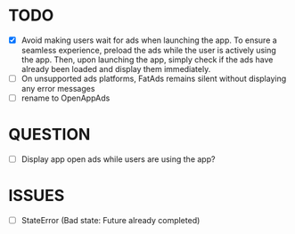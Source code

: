 # TODO

- [x] Avoid making users wait for ads when launching the app. To ensure a seamless experience, preload the ads while the user is actively using the app. Then, upon launching the app, simply check if the ads have already been loaded and display them immediately.
- [ ] On unsupported ads platforms, FatAds remains silent without displaying any error messages
- [ ] rename to OpenAppAds

# QUESTION

- [ ] Display app open ads while users are using the app?

# ISSUES

- [ ] StateError (Bad state: Future already completed)
